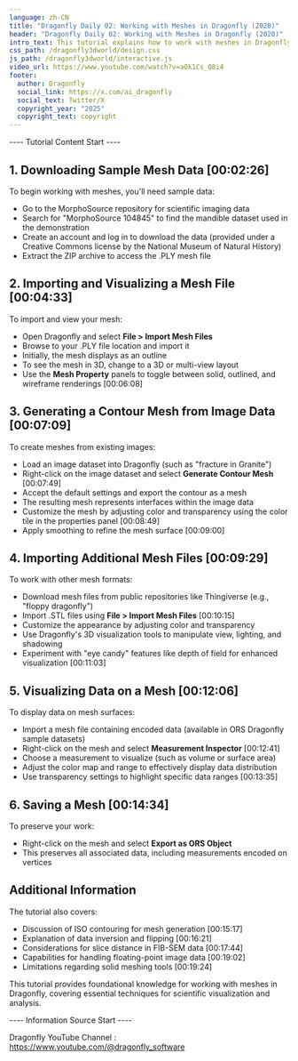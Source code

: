 ```yaml
---
language: zh-CN
title: "Dragonfly Daily 02: Working with Meshes in Dragonfly (2020)"
header: "Dragonfly Daily 02: Working with Meshes in Dragonfly (2020)"
intro_text: This tutorial explains how to work with meshes in Dragonfly, a scientific imaging application.
css_path: /dragonfly3dworld/design.css
js_path: /dragonfly3dworld/interactive.js
video_url: https://www.youtube.com/watch?v=aOk1Cs_Q8i4
footer:
  author: Dragonfly
  social_link: https://x.com/ai_dragonfly
  social_text: Twitter/X
  copyright_year: "2025"
  copyright_text: copyright
---
```


---- Tutorial Content Start ----


## 1. Downloading Sample Mesh Data [00:02:26]

To begin working with meshes, you'll need sample data:

- Go to the MorphoSource repository for scientific imaging data
- Search for "MorphoSource 104845" to find the mandible dataset used in the demonstration
- Create an account and log in to download the data (provided under a Creative Commons license by the National Museum of Natural History)
- Extract the ZIP archive to access the .PLY mesh file

## 2. Importing and Visualizing a Mesh File [00:04:33]

To import and view your mesh:

- Open Dragonfly and select **File > Import Mesh Files**
- Browse to your .PLY file location and import it
- Initially, the mesh displays as an outline
- To see the mesh in 3D, change to a 3D or multi-view layout
- Use the **Mesh Property** panels to toggle between solid, outlined, and wireframe renderings [00:06:08]

## 3. Generating a Contour Mesh from Image Data [00:07:09]

To create meshes from existing images:

- Load an image dataset into Dragonfly (such as "fracture in Granite")
- Right-click on the image dataset and select **Generate Contour Mesh** [00:07:49]
- Accept the default settings and export the contour as a mesh
- The resulting mesh represents interfaces within the image data
- Customize the mesh by adjusting color and transparency using the color tile in the properties panel [00:08:49]
- Apply smoothing to refine the mesh surface [00:09:00]

## 4. Importing Additional Mesh Files [00:09:29]

To work with other mesh formats:

- Download mesh files from public repositories like Thingiverse (e.g., "floppy dragonfly")
- Import .STL files using **File > Import Mesh Files** [00:10:15]
- Customize the appearance by adjusting color and transparency
- Use Dragonfly's 3D visualization tools to manipulate view, lighting, and shadowing
- Experiment with "eye candy" features like depth of field for enhanced visualization [00:11:03]

## 5. Visualizing Data on a Mesh [00:12:06]

To display data on mesh surfaces:

- Import a mesh file containing encoded data (available in ORS Dragonfly sample datasets)
- Right-click on the mesh and select **Measurement Inspector** [00:12:41]
- Choose a measurement to visualize (such as volume or surface area)
- Adjust the color map and range to effectively display data distribution
- Use transparency settings to highlight specific data ranges [00:13:35]

## 6. Saving a Mesh [00:14:34]

To preserve your work:

- Right-click on the mesh and select **Export as ORS Object**
- This preserves all associated data, including measurements encoded on vertices

## Additional Information

The tutorial also covers:

- Discussion of ISO contouring for mesh generation [00:15:17]
- Explanation of data inversion and flipping [00:16:21]
- Considerations for slice distance in FIB-SEM data [00:17:44]
- Capabilities for handling floating-point image data [00:19:02]
- Limitations regarding solid meshing tools [00:19:24]

This tutorial provides foundational knowledge for working with meshes in Dragonfly, covering essential techniques for scientific visualization and analysis.


---- Information Source Start ----

Dragonfly YouTube Channel : <a href="https://www.youtube.com/@dragonfly_software" target="_blank">https://www.youtube.com/@dragonfly_software</a>